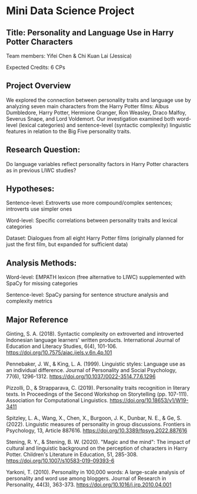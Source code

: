 # Mini Data Science Project

## Title: Personality and Language Use in Harry Potter Characters

Team members: Yifei Chen & Chi Kuan Lai (Jessica)

Expected Credits: 6 CPs

## Project Overview
We explored the connection between personality traits and language use by analyzing seven main characters from the Harry Potter films: Albus Dumbledore, Harry Potter, Hermione Granger, Ron Weasley, Draco Malfoy, Severus Snape, and Lord Voldemort. Our investigation examined both word-level (lexical categories) and sentence-level (syntactic complexity) linguistic features in relation to the Big Five personality traits.

## Research Question: 
Do language variables reflect personality factors in Harry Potter characters as in previous LIWC studies?

##  Hypotheses:

Sentence-level: Extroverts use more compound/complex sentences; introverts use simpler ones

Word-level: Specific correlations between personality traits and lexical categories

Dataset: Dialogues from all eight Harry Potter films (originally planned for just the first film, but expanded for sufficient data)

##  Analysis Methods:

Word-level: EMPATH lexicon (free alternative to LIWC) supplemented with SpaCy for missing categories

Sentence-level: SpaCy parsing for sentence structure analysis and complexity metrics

##  Major Reference

Ginting, S. A. (2018). Syntactic complexity on extroverted and introverted Indonesian language learners' written products. International Journal of Education and Literacy Studies, 6(4), 101-106. https://doi.org/10.7575/aiac.ijels.v.6n.4p.101

Pennebaker, J. W., & King, L. A. (1999). Linguistic styles: Language use as an individual difference. Journal of Personality and Social Psychology, 77(6), 1296-1312. https://doi.org/10.1037/0022-3514.77.6.1296

Pizzolli, D., & Strapparava, C. (2019). Personality traits recognition in literary texts. In Proceedings of the Second Workshop on Storytelling (pp. 107-111). Association for Computational Linguistics. https://doi.org/10.18653/v1/W19-3411

Spitzley, L. A., Wang, X., Chen, X., Burgoon, J. K., Dunbar, N. E., & Ge, S. (2022). Linguistic measures of personality in group discussions. Frontiers in Psychology, 13, Article 887616. https://doi.org/10.3389/fpsyg.2022.887616

Stening, R. Y., & Stening, B. W. (2020). "Magic and the mind": The impact of cultural and linguistic background on the perception of characters in Harry Potter. Children's Literature in Education, 51, 285-308. https://doi.org/10.1007/s10583-019-09393-6

Yarkoni, T. (2010). Personality in 100,000 words: A large-scale analysis of personality and word use among bloggers. Journal of Research in Personality, 44(3), 363-373. https://doi.org/10.1016/j.jrp.2010.04.001
